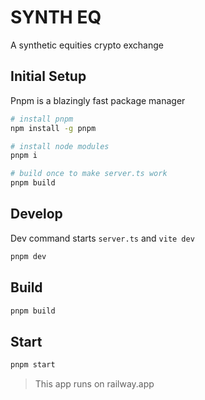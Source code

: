 # SYNTH EQ
A synthetic equities crypto exchange

## Initial Setup

Pnpm is a blazingly fast package manager

```bash
# install pnpm
npm install -g pnpm

# install node modules
pnpm i

# build once to make server.ts work
pnpm build
```

## Develop

Dev command starts `server.ts` and `vite dev`

```bash
pnpm dev
```

## Build

```bash
pnpm build
```

## Start

```bash
pnpm start
```

> This app runs on railway.app
